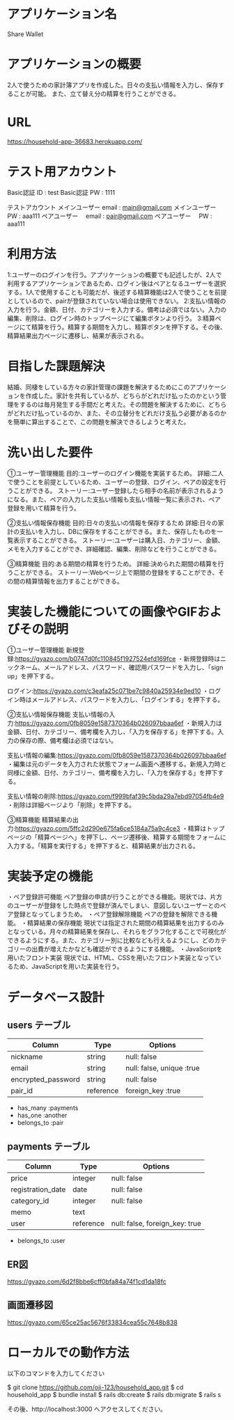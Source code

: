 # アプリケーション名

Share Wallet

# アプリケーションの概要

2人で使うための家計簿アプリを作成した。日々の支払い情報を入力し、保存することが可能。
また、立て替え分の精算を行うことができる。

# URL

https://household-app-36683.herokuapp.com/

# テスト用アカウント

Basic認証 ID : test
Basic認証 PW : 1111

テストアカウント
メインユーザー email : main@gmail.com
メインユーザー PW    : aaa111
ペアユーザー　 email : pair@gmail.com
ペアユーザー　 PW    : aaa111

# 利用方法
1:ユーザーのログインを行う。アプリケーションの概要でも記述したが、2人で利用するアプリケーションであるため、ログイン後はペアとなるユーザーを選択する。1人で使用することも可能だが、後述する精算機能は2人で使うことを前提としているので、pairが登録されていない場合は使用できない。
2:支払い情報の入力を行う。金額、日付、カテゴリーを入力する。備考は必須ではない。入力の編集、削除は、ログイン時のトップページにて編集ボタンより行う。
3:精算ページにて精算を行う。精算する期間を入力し、精算ボタンを押下する。その後、精算結果出力ページに遷移し、結果が表示される。

# 目指した課題解決

結婚、同棲をしている方々の家計管理の課題を解決するためにこのアプリケーションを作成した。家計を共有しているが、どちらがどれだけ払ったのかという管理をするのは毎月発生する手間だと考えた。その問題を解決するために、どちらがどれだけ払っているのか、また、その立替分をどれだけ支払う必要があるのかを簡単に算出することで、この問題を解決できるしようと考えた。

# 洗い出した要件

①ユーザー管理機能
目的:ユーザーのログイン機能を実装するため。
詳細:二人で使うことを前提としているため、ユーザーの登録、ログイン、ペアの設定を行うことができる。
ストーリー:ユーザー登録したら相手の名前が表示されるようになる。また、ペアの入力した支払い情報も支払い情報一覧に表示され、ペア登録を用いて精算を行う。

②支払い情報保存機能
目的:日々の支払いの情報を保存するため
詳細:日々の家計の支払いを入力し、DBに保存をすることができる。また、保存したものを一覧表示することができる。
ストーリー:ユーザーは購入日、カテゴリー、金額、メモを入力することができ、詳細確認、編集、削除などを行うことができる。

③精算機能
目的:ある期間の精算を行うため。
詳細:決められた期間の精算を行うことができる。
ストーリー:Webページ上で期間の登録をすることができ、その間の精算情報を出力することができる。


# 実装した機能についての画像やGIFおよびその説明
①ユーザー管理機能
新規登録:https://gyazo.com/b0747d0fc110845f1927524efd169fce
・新規登録時はニックネーム、メールアドレス、パスワード、確認用パスワードを入力し、「sign up」を押下する。

ログイン:https://gyazo.com/c3eafa25c071be7c9840a25934e9ed10
・ログイン時はメールアドレス、パスワードを入力し、「ログインする」を押下する。

②支払い情報保存機能
支払い情報の入力:https://gyazo.com/0fb8059e1587370364b026097bbaa6ef
・新規入力は金額、日付、カテゴリー、備考欄を入力し、「入力を保存する」を押下する。入力の保存の際、備考欄は必須ではない。

支払い情報の編集:https://gyazo.com/0fb8059e1587370364b026097bbaa6ef
・編集は元のデータを入力された状態でフォーム画面へ遷移する。新規入力時と同様に金額、日付、カテゴリー、備考欄を入力し、「入力を保存する」を押下する。

支払い情報の削除:https://gyazo.com/f999bfaf39c5bda29a7ebd97054fb4e9
・削除は詳細ページより「削除」を押下する。

③精算機能
精算結果の出力:https://gyazo.com/5ffc2d290e675fa6ce5184a75a9c4ce3
・精算はトップページの「精算ページへ」を押下し、ページ遷移後、精算する期間をフォームに入力する。「精算を実行する」を押下すると、精算結果が出力される。

# 実装予定の機能
・ペア登録許可機能
ペア登録の申請が行うことができる機能。現状では、片方のユーザーが登録をした時点で登録が済んでしまい、意図しないユーザーとのペア登録となってしまうため。
・ペア登録解除機能
ペアの登録を解除できる機能。
・精算結果の保存機能
現状では指定された期間の精算結果を出力するのみとなっている。月々の精算結果を保存し、それらをグラフ化することで可視化ができるようにする。また、カテゴリー別に比較なども行えるようにし、どのカテゴリーの出費が増えたかなども確認ができるようにする機能。
・JavaScriptを用いたフロント実装
現状では、HTML、CSSを用いたフロント実装となっているため、JavaScriptを用いた実装を行う。

# データベース設計

## users テーブル

| Column             | Type      | Options                  |
| ------------------ | --------- | ------------------------ |
| nickname           | string    | null: false              |
| email              | string    | null: false, unique :true|
| encrypted_password | string    | null: false              |
| pair_id            | reference | foreign_key :true        |

 - has_many :payments
 - has_one :another
 - belongs_to :pair

## payments テーブル

| Column            | Type      | Options                        |
| ----------------- | --------- | ------------------------------ |
| price             | integer   | null: false                    |
| registration_date | date      | null: false                    |
| category_id       | integer   | null: false                    |
| memo              | text      |                                |
| user              | reference | null: false, foreign_key: true |

 - belongs_to :user

 ## ER図

 https://gyazo.com/6d2f8bbe6cff0bfa84a74f1cd1da18fc

 ## 画面遷移図

 https://gyazo.com/65ce25ac5676f33834cea55c7648b838

# ローカルでの動作方法
以下のコマンドを入力してください

$ git clone https://github.com/oji-123/household_app.git
$ cd household_app
$ bundle install
$ rails db:create
$ rails db:migrate
$ rails s

その後、http://localhost:3000 へアクセスしてください。
